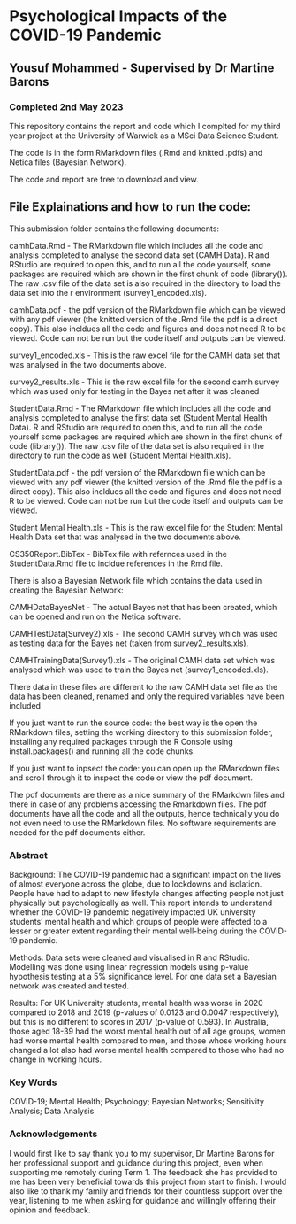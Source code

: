 # Psychological Impacts of the COVID-19 Pandemic
## Yousuf Mohammed - Supervised by Dr Martine Barons
### Completed 2nd May 2023

This repository contains the report and code which I complted for my third year project at the University of Warwick as a MSci Data Science Student.

The code is in the form RMarkdown files (.Rmd and knitted .pdfs) and Netica files (Bayesian Network).

The code and report are free to download and view. 

## File Explainations and how to run the code: 

This submission folder contains the following documents: 

camhData.Rmd - The RMarkdown file which includes all the code and analysis completed to analyse the second data set (CAMH Data). R and RStudio are required to open this, and to run
all the code yourself, some packages are required which are shown in the first chunk of code (library()). The raw .csv file of the data set is also required in the directory to load the data set into the r environment (survey1_encoded.xls). 

camhData.pdf - the pdf version of the RMarkdown file which can be viewed with any pdf viewer (the knitted version of the .Rmd file the pdf is a direct copy). This also incldues all the code and figures and does not need R to be
viewed. Code can not be run but the code itself and outputs can be viewed. 

survey1_encoded.xls - This is the raw excel file for the CAMH data set that was analysed in the two documents above. 

survey2_results.xls - This is the raw excel file for the second camh survey which was used only for testing in the Bayes net after it was cleaned

StudentData.Rmd -  The RMarkdown file which includes all the code and analysis completed to analyse the first data set (Student Mental Health Data). R and RStudio are required to open this, and to run
all the code yourself some packages are required which are shown in the first chunk of code (library()). The raw .csv file of the data set is also required in the directory to run the code as well (Student Mental Health.xls). 

StudentData.pdf - the pdf version of the RMarkdown file which can be viewed with any pdf viewer (the knitted version of the .Rmd file the pdf is a direct copy). This also incldues all the code and figures and does not need R to be
viewed. Code can not be run but the code itself and outputs can be viewed. 

Student Mental Health.xls - This is the raw excel file for the Student Mental Health Data set that was analysed in the two documents above. 

CS350Report.BibTex - BibTex file with refernces used in the StudentData.Rmd file to incldue references in the Rmd file.

There is also a Bayesian Network file which contains the data used in creating the Bayesian Network: 

CAMHDataBayesNet - The actual Bayes net that has been created, which can be opened and run on the Netica software.

CAMHTestData(Survey2).xls - The second CAMH survey which was used as testing data for the Bayes net (taken from survey2_results.xls).

CAMHTrainingData(Survey1).xls - The original CAMH data set which was analysed which was used to train the Bayes net (survey1_encoded.xls).

There data in these files are different to the raw CAMH data set file as the data has been cleaned, renamed and only the required variables have been included 

If you just want to run the source code: the best way is the open the RMarkdown files, setting the working directory to this submission folder, installing any required packages 
through the R Console using install.packages() and running all the code chunks. 

If you just want to inpsect the code: you can open up the RMarkdown files and scroll through it to inspect the code or view the pdf document. 

The pdf documents are there as a nice summary of the RMarkdwn files and there in case of any problems accessing the Rmarkdown files. The pdf documents have all the code
and all the outputs, hence technically you do not even need to use the RMarkdown files. No software requirements are needed for the pdf documents either.

### Abstract 

Background: The COVID-19 pandemic had a significant impact on the lives of almost everyone across the
globe, due to lockdowns and isolation. People have had to adapt to new lifestyle changes affecting people not
just physically but psychologically as well. This report intends to understand whether the COVID-19 pandemic
negatively impacted UK university students’ mental health and which groups of people were affected to a lesser
or greater extent regarding their mental well-being during the COVID-19 pandemic.

Methods: Data sets were cleaned and visualised in R and RStudio. Modelling was done using linear regression
models using p-value hypothesis testing at a 5% significance level. For one data set a Bayesian network was
created and tested.

Results: For UK University students, mental health was worse in 2020 compared to 2018 and 2019 (p-values
of 0.0123 and 0.0047 respectively), but this is no different to scores in 2017 (p-value of 0.593). In Australia,
those aged 18-39 had the worst mental health out of all age groups, women had worse mental health compared
to men, and those whose working hours changed a lot also had worse mental health compared to those who
had no change in working hours.


### Key Words

COVID-19; Mental Health; Psychology; Bayesian Networks; Sensitivity Analysis; Data Analysis

### Acknowledgements

I would first like to say thank you to my supervisor, Dr Martine Barons for her professional support and
guidance during this project, even when supporting me remotely during Term 1. The feedback she has
provided to me has been very beneficial towards this project from start to finish. I would also like to thank my
family and friends for their countless support over the year, listening to me when asking for guidance and
willingly offering their opinion and feedback.
